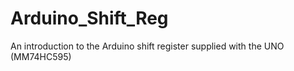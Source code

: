 Arduino_Shift_Reg
=================

An introduction to the Arduino shift register supplied with the UNO (MM74HC595)

